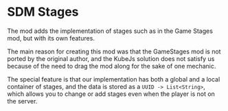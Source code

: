# SDM Stages
The mod adds the implementation of stages such as in the Game Stages mod, but with its own features.

The main reason for creating this mod was that the GameStages mod is not ported by the original author, and the 
KubeJs solution does not satisfy us because of the need to drag the mod along for the sake of one mechanic.

The special feature is that our implementation has both a global and a local container of stages, and the data is stored as a 
`UUID -> List<String>`, which allows you to change or add stages even when the player is not on the server.